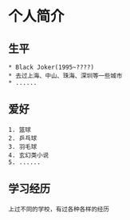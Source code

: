 # 个人简介
## 生平
```生平有多行介绍
* Black Joker(1995~????)
* 去过上海、中山、珠海、深圳等一些城市
* ......
```
## 爱好
```多种爱好
1. 篮球
2. 乒乓球
3. 羽毛球
4. 玄幻类小说
5. ......
```
## 学习经历
`上过不同的学校，有过各种各样的经历`
